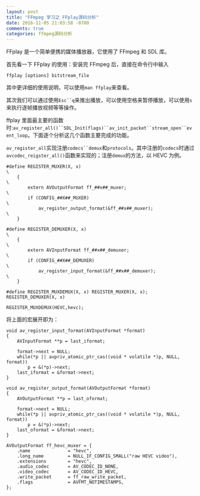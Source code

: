 ```yaml
---
layout: post
title: "FFmpeg 学习之 FFplay源码分析"
date: 2016-11-05 21:03:58 -0700
comments: true
categories: ffmpeg源码分析
---
```


FFplay 是一个简单便携的媒体播放器，它使用了 FFmpeg 和 SDL 库。  
<!--more-->

首先看一下 FFplay 的使用：安装完 FFmpeg 后，直接在命令行中输入   
```
ffplay [options] bitstream_file
```
其中更详细的使用说明，可以使用`man ffplay`来查看。

其次我们可以通过使用`Esc``q`来推出播放，可以使用空格来暂停播放，可以使用`s`来执行逐帧播放视频等等操作。

ffplay 里面最主要的函数时:`av_register_all()``SDL_Init(flags)``av_init_packet``stream_open``event_loop`。下面逐个分析这几个函数主要完成的功能。  

`av_register_all`实现注册`codecs``demux`和`protocols`。其中注册的`codecs`时通过`avcodec_reigster_all()`函数来实现的；注册`demux`的方法，以 HEVC 为例。
```
#define REGISTER_MUXER(X, x)                                            \
    {                                                                   \
        extern AVOutputFormat ff_##x##_muxer;                           \
        if (CONFIG_##X##_MUXER)                                         \
            av_register_output_format(&ff_##x##_muxer);                 \
    }

#define REGISTER_DEMUXER(X, x)                                          \
    {                                                                   \
        extern AVInputFormat ff_##x##_demuxer;                          \
        if (CONFIG_##X##_DEMUXER)                                       \
            av_register_input_format(&ff_##x##_demuxer);                \
    }

#define REGISTER_MUXDEMUX(X, x) REGISTER_MUXER(X, x); REGISTER_DEMUXER(X, x)

REGISTER_MUXDEMUX(HEVC,hevc);
```
将上面的宏展开即为：
```
void av_register_input_format(AVInputFormat *format)
{
    AVInputFormat **p = last_iformat;

    format->next = NULL;
    while(*p || avpriv_atomic_ptr_cas((void * volatile *)p, NULL, format))
        p = &(*p)->next;
    last_iformat = &format->next;
}

void av_register_output_format(AVOutputFormat *format)
{
    AVOutputFormat **p = last_oformat;

    format->next = NULL;
    while(*p || avpriv_atomic_ptr_cas((void * volatile *)p, NULL, format))
        p = &(*p)->next;
    last_oformat = &format->next;
}
```
```
AVOutputFormat ff_hevc_muxer = {
    .name              = "hevc",
    .long_name         = NULL_IF_CONFIG_SMALL("raw HEVC video"),
    .extensions        = "hevc",
    .audio_codec       = AV_CODEC_ID_NONE,
    .video_codec       = AV_CODEC_ID_HEVC,
    .write_packet      = ff_raw_write_packet,
    .flags             = AVFMT_NOTIMESTAMPS,
};
```

